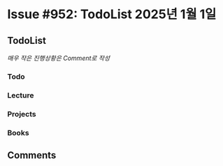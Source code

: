 # Issue #952: TodoList 2025년 1월 1일

## TodoList

*매우 작은 진행상황은 Comment로 작성*

### Todo  

### Lecture

### Projects

### Books


## Comments

